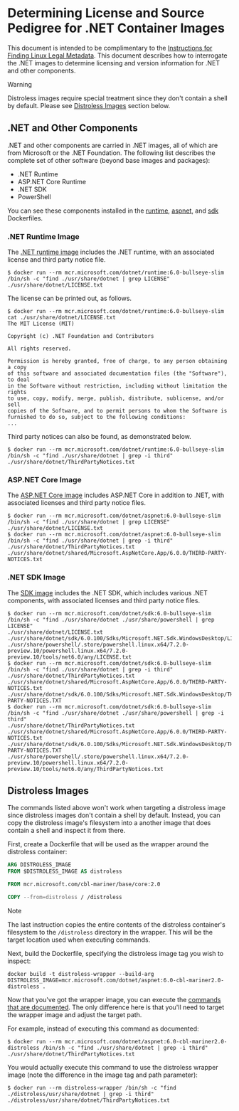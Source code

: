 # Determining License and Source Pedigree for .NET Container Images

This document is intended to be complimentary to the [Instructions for Finding Linux Legal Metadata](https://aka.ms/mcr/osslinuxmetadata).  This document describes how to interrogate the .NET images to determine licensing and version information for .NET and other components.

> [!WARNING]
> Distroless images require special treatment since they don't contain a shell by default.
> Please see [Distroless Images](#distroless-images) section below.

## .NET and Other Components

.NET and other components are carried in .NET images, all of which are from Microsoft or the .NET Foundation. The following list describes the complete set of other software (beyond base images and packages):

* .NET Runtime
* ASP.NET Core Runtime
* .NET SDK
* PowerShell

You can see these components installed in the [runtime](https://github.com/dotnet/dotnet-docker/blob/4915d568024f581ee95608e3b93984f15434a5f3/src/runtime/8.0/bookworm-slim/amd64/Dockerfile#L6-L13), [aspnet](https://github.com/dotnet/dotnet-docker/blob/4915d568024f581ee95608e3b93984f15434a5f3/src/aspnet/8.0/bookworm-slim/amd64/Dockerfile#L6-L12), and [sdk](https://github.com/dotnet/dotnet-docker/blob/4915d568024f581ee95608e3b93984f15434a5f3/src/sdk/8.0/bookworm-slim/amd64/Dockerfile#L26-L48) Dockerfiles.

### .NET Runtime Image

The [.NET runtime image](https://hub.docker.com/_/microsoft-dotnet-runtime/) includes the .NET runtime, with an associated license and third party notice file.

```console
$ docker run --rm mcr.microsoft.com/dotnet/runtime:6.0-bullseye-slim /bin/sh -c "find ./usr/share/dotnet | grep LICENSE"
./usr/share/dotnet/LICENSE.txt
```

The license can be printed out, as follows.

```console
$ docker run --rm mcr.microsoft.com/dotnet/runtime:6.0-bullseye-slim cat ./usr/share/dotnet/LICENSE.txt
The MIT License (MIT)

Copyright (c) .NET Foundation and Contributors

All rights reserved.

Permission is hereby granted, free of charge, to any person obtaining a copy
of this software and associated documentation files (the "Software"), to deal
in the Software without restriction, including without limitation the rights
to use, copy, modify, merge, publish, distribute, sublicense, and/or sell
copies of the Software, and to permit persons to whom the Software is
furnished to do so, subject to the following conditions:
...
```

Third party notices can also be found, as demonstrated below.

```console
$ docker run --rm mcr.microsoft.com/dotnet/runtime:6.0-bullseye-slim /bin/sh -c "find ./usr/share/dotnet | grep -i third"
./usr/share/dotnet/ThirdPartyNotices.txt
```

### ASP.NET Core Image

The [ASP.NET Core image](https://hub.docker.com/_/microsoft-dotnet-aspnet/) includes ASP.NET Core in addition to .NET, with associated licenses and third party notice files.

```console
$ docker run --rm mcr.microsoft.com/dotnet/aspnet:6.0-bullseye-slim /bin/sh -c "find ./usr/share/dotnet | grep LICENSE"
./usr/share/dotnet/LICENSE.txt
$ docker run --rm mcr.microsoft.com/dotnet/aspnet:6.0-bullseye-slim /bin/sh -c "find ./usr/share/dotnet | grep -i third"
./usr/share/dotnet/ThirdPartyNotices.txt
./usr/share/dotnet/shared/Microsoft.AspNetCore.App/6.0.0/THIRD-PARTY-NOTICES.txt
```

### .NET SDK Image

The [SDK image](https://hub.docker.com/_/microsoft-dotnet-sdk/) includes the .NET SDK, which includes various .NET components, with associated licenses and third party notice files.

```console
$ docker run --rm mcr.microsoft.com/dotnet/sdk:6.0-bullseye-slim /bin/sh -c "find ./usr/share/dotnet ./usr/share/powershell | grep LICENSE"
./usr/share/dotnet/LICENSE.txt
./usr/share/dotnet/sdk/6.0.100/Sdks/Microsoft.NET.Sdk.WindowsDesktop/LICENSE.TXT
./usr/share/powershell/.store/powershell.linux.x64/7.2.0-preview.10/powershell.linux.x64/7.2.0-preview.10/tools/net6.0/any/LICENSE.txt
$ docker run --rm mcr.microsoft.com/dotnet/sdk:6.0-bullseye-slim /bin/sh -c "find ./usr/share/dotnet | grep -i third"
./usr/share/dotnet/ThirdPartyNotices.txt
./usr/share/dotnet/shared/Microsoft.AspNetCore.App/6.0.0/THIRD-PARTY-NOTICES.txt
./usr/share/dotnet/sdk/6.0.100/Sdks/Microsoft.NET.Sdk.WindowsDesktop/THIRD-PARTY-NOTICES.TXT
$ docker run --rm mcr.microsoft.com/dotnet/sdk:6.0-bullseye-slim /bin/sh -c "find ./usr/share/dotnet ./usr/share/powershell | grep -i third"
./usr/share/dotnet/ThirdPartyNotices.txt
./usr/share/dotnet/shared/Microsoft.AspNetCore.App/6.0.0/THIRD-PARTY-NOTICES.txt
./usr/share/dotnet/sdk/6.0.100/Sdks/Microsoft.NET.Sdk.WindowsDesktop/THIRD-PARTY-NOTICES.TXT
./usr/share/powershell/.store/powershell.linux.x64/7.2.0-preview.10/powershell.linux.x64/7.2.0-preview.10/tools/net6.0/any/ThirdPartyNotices.txt
```

## Distroless Images

The commands listed above won't work when targeting a distroless image since distroless images don't contain a shell by default.
Instead, you can copy the distroless image's filesystem into a another image that does contain a shell and inspect it from there.

First, create a Dockerfile that will be used as the wrapper around the distroless container:

```Dockerfile
ARG DISTROLESS_IMAGE
FROM $DISTROLESS_IMAGE AS distroless

FROM mcr.microsoft.com/cbl-mariner/base/core:2.0

COPY --from=distroless / /distroless
```

> [!NOTE]
> The last instruction copies the entire contents of the distroless container's filesystem to the `/distroless` directory in the wrapper.
> This will be the target location used when executing commands.

Next, build the Dockerfile, specifying the distroless image tag you wish to inspect:

```console
docker build -t distroless-wrapper --build-arg DISTROLESS_IMAGE=mcr.microsoft.com/dotnet/aspnet:6.0-cbl-mariner2.0-distroless .
```

Now that you've got the wrapper image, you can execute the [commands that are documented](https://github.com/dotnet/dotnet-docker/blob/main/documentation/image-artifact-details.md). The only difference here is that you'll need to target the wrapper image and adjust the target path.

For example, instead of executing this command as documented:

```console
$ docker run --rm mcr.microsoft.com/dotnet/aspnet:6.0-cbl-mariner2.0-distroless /bin/sh -c "find ./usr/share/dotnet | grep -i third"
./usr/share/dotnet/ThirdPartyNotices.txt
```

You would actually execute this command to use the distroless wrapper image (note the difference in the image tag and path parameter):

```console
$ docker run --rm distroless-wrapper /bin/sh -c "find ./distroless/usr/share/dotnet | grep -i third"
./distroless/usr/share/dotnet/ThirdPartyNotices.txt
```

